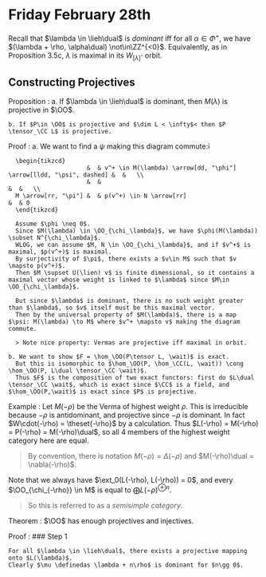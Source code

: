 # Friday February 28th

Recall that $\lambda \in \lieh\dual$ is *dominant* iff for all $\alpha \in \Phi^+$, we have $(\lambda + \rho, \alpha\dual) \not\in\ZZ^{<0}$.
Equivalently, as in Proposition 3.5c, $\lambda$ is maximal in its $W_{[\lambda]}\cdot$ orbit.

## Constructing Projectives 

Proposition
:   a. If $\lambda \in \lieh\dual$ is dominant, then $M(\lambda)$ is projective in $\OO$.
  
    b. If $P\in \OO$ is projective and $\dim L < \infty$< then $P \tensor_\CC L$ is projective.


Proof
:   a. We want to find a $\psi$ making this diagram commute:i

      \begin{tikzcd}
                          &  & v^+ \in M(\lambda) \arrow[dd, "\phi"] \arrow[lldd, "\psi", dashed] &  &   \\
                          &  &                                                                    &  &   \\
      M \arrow[rr, "\pi"] &  & p(v^+) \in N \arrow[rr]                                            &  & 0
      \end{tikzcd}

      Assume $\phi \neq 0$.
      Since $M(\lambda) \in \OO_{\chi_\lambda}$, we have $\phi(M(\lambda)) \subset N^{\chi_\lambda}$.
      WLOG, we can assume $M, N \in \OO_{\chi_\lambda}$, and if $v^+$ is maximal, $p(v^+)$ is maximal.
      By surjectivity of $\pi$, there exists a $v\in M$ such that $v \mapsto p(v^+)$.
      Then $M \supset U(\lien) v$ is finite dimensional, so it contains a maximal vector whose weight is linked to $\lambda$ since $M\in \OO_{\chi_\lambda}$.

      But since $\lambda$ is dominant, there is no such weight greater than $\lambda$, so $v$ itself must be this maximal vector.
      Then by the universal property of $M(\lambda)$, there is a map $\psi: M(\lambda) \to M$ where $v^+ \mapsto v$ making the diagram commute.

      > Note nice property: Vermas are projective iff maximal in orbit.

    b. We want to show $F = \hom_\OO(P\tensor L, \wait)$ is exact.
      But this is isomorphic to $\hom_\OO(P, \hom_\CC(L, \wait)) \cong \hom_\OO(P, L\dual \tensor_\CC \wait)$.
      Thus $F$ is the composition of two exact functors: first do $L\dual \tensor_\CC \wait$, which is exact since $\CC$ is a field, and $\hom_\OO(P,\wait)$ is exact since $P$ is projective.

Example
: Let $M(-\rho)$ be the Verma of highest weight $\rho$.
  This is irreducible because $-\rho$ is antidominant, and projective since $-\rho$ is dominant.
  In fact $W\cdot(-\rho) = \theset{-\rho}$ by a calculation.
  Thus $L(-\rho) = M(-\rho) = P(-\rho) = M(-\rho)\dual$, so all 4 members of the highest weight category here are equal.
  
  > By convention, there is notation $M(-\rho) = \Delta(-\rho)$ and $M(-\rho)\dual = \nabla(-\rho)$.

  Note that we always have $\ext_0(L(-\rho), L(-\rho)) = 0$, and every $\OO_{\chi_{-\rho}} \in M$ is equal to $\bigoplus L(-\rho)^{\oplus n}$.

  > So this is referred to as a *semisimple category*.

Theorem
: $\OO$ has enough projectives and injectives.

Proof
:   ### Step 1
    
    For all $\lambda \in \lieh\dual$, there exists a projective mapping onto $L(\lambda)$.
    Clearly $\mu \definedas \lambda + n\rho$ is dominant for $n\gg 0$.
  


  
